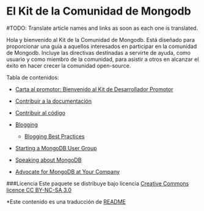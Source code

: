 El Kit de la Comunidad de Mongodb
====================================
#TODO: Translate article names and links as soon as each one is translated.

Hola y bienvenido al Kit de la Comunidad de Mongodb. Está diseñado para proporcionar una
guía a aquellos interesados en participar en la comunidad de Mongodb. Incluye
las directivas destinadas a servirte de ayuda, como usuario y como miembro de la
comunidad, para asistir a otros en alcanzar el éxito en hacer crecer la comunidad
open-source.

Tabla de contenidos:

* [Carta al promotor: Bienvenido al Kit de Desarrollador Promotor](Una%20carta%20al%20promotor.md)
* [Contribuir a la documentación](Contribuir%20a%20la%20documentaci%C3%B3n)
* [Contribuir al código](Contribuir%20al%20codigo)


* [Blogging](Blogging.md)
  * [Blogging Best Practices](Blogging%20Best%20Practices.md)
* [Starting a MongoDB User Group](MongoDB%20User%20Groups.md)
* [Speaking about MongoDB](Speaking%20About%20MongoDB.md)
* [Advocate for MongoDB at Your Company](At%20Your%20Company.md)

###Licencia
Este paquete se distribuye bajo licencia [Creative Commons licence CC BY-NC-SA 3.0](http://creativecommons.org/licenses/by-nc-sa/3.0/)

*Este contenido es una traducción de [README](README_en.md)

